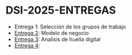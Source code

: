 # DSI-2025-ENTREGAS
- Entrega 1: Selección de los grupos de trabajo
- [Entrega 2](/Entregas/Entrega-2/ModeloDeNegocio.md): Modelo de negocio
- [Entrega 3](/Entregas/Entrega-3/DocumentoAnalisis.md): Analisis de huella digital
- [Entrega 4]():
